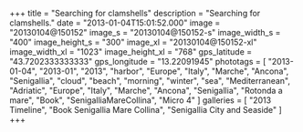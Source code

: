 +++
title = "Searching for clamshells"
description = "Searching for clamshells."
date = "2013-01-04T15:01:52.000"
image = "20130104@150152"
image_s = "20130104@150152-s"
image_width_s = "400"
image_height_s = "300"
image_xl = "20130104@150152-xl"
image_width_xl = "1023"
image_height_xl = "768"
gps_latitude = "43.7202333333333"
gps_longitude = "13.22091945"
phototags = [ "2013-01-04", "2013-01", "2013", "harbor", "Europe", "Italy", "Marche", "Ancona", "Senigallia", "cloud", "beach", "morning", "winter", "sea", "Mediterranean", "Adriatic", "Europe", "Italy", "Marche", "Ancona", "Senigallia", "Rotonda a mare", "Book", "SenigalliaMareCollina", "Micro 4" ]
galleries = [ "2013 Timeline", "Book Senigallia Mare Collina", "Senigallia City and Seaside" ]
+++
